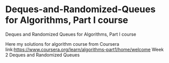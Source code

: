 # Deques-and-Randomized-Queues for Algorithms, Part I course
Deques and Randomized Queues for Algorithms, Part I course

Here my solutions for algorithm course from Coursera link:https://www.coursera.org/learn/algorithms-part1/home/welcome
Week 2 Deques and Randomized Queues
